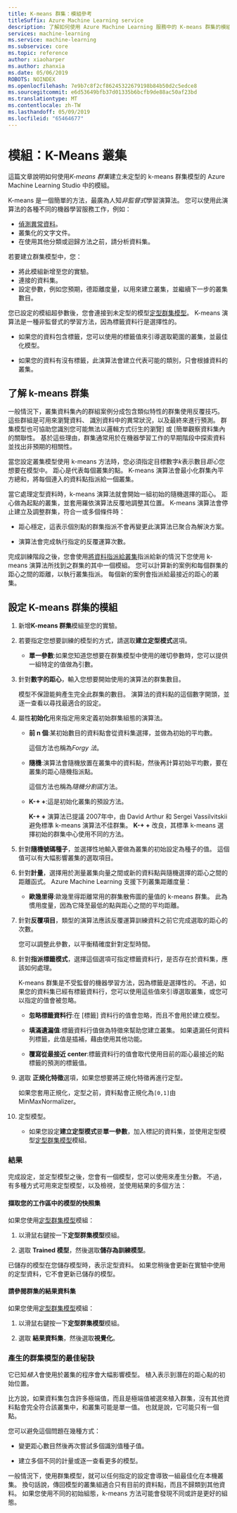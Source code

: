 ```yaml
---
title: K-means 群集：模組參考
titleSuffix: Azure Machine Learning service
description: 了解如何使用 Azure Machine Learning 服務中的 K-means 群集的模組來定型群集模型。
services: machine-learning
ms.service: machine-learning
ms.subservice: core
ms.topic: reference
author: xiaoharper
ms.author: zhanxia
ms.date: 05/06/2019
ROBOTS: NOINDEX
ms.openlocfilehash: 7e9b7c8f2cf86245322679198b84b50d2c5edce8
ms.sourcegitcommit: e6d53649bfb37d01335b6bcfb9de88ac50af23bd
ms.translationtype: MT
ms.contentlocale: zh-TW
ms.lasthandoff: 05/09/2019
ms.locfileid: "65464677"
---
```

# <a name="module-k-means-clustering"></a>模組：K-Means 叢集

這篇文章說明如何使用*K-means 群集*建立未定型的 k-means 群集模型的 Azure Machine Learning Studio 中的模組。 
 
K-means 是一個簡單的方法，最廣為人知*非監督式*學習演算法。 您可以使用此演算法的各種不同的機器學習服務工作，例如： 

* [偵測異常資料](https://msdn.microsoft.com/magazine/jj891054.aspx)。
* 叢集化的文字文件。
* 在使用其他分類或迴歸方法之前，請分析資料集。 

若要建立群集模型中，您：

* 將此模組新增至您的實驗。
* 連接的資料集。
* 設定參數，例如您預期，德距離度量，以用來建立叢集，並繼續下一步的叢集數目。 
  
您已設定的模組超參數後，您會連接到未定型的模型[定型群集模型](train-clustering-model.md)。 K-means 演算法是一種非監督式的學習方法，因為標籤資料行是選擇性的。 

+ 如果您的資料包含標籤，您可以使用的標籤值來引導選取範圍的叢集，並最佳化模型。 

+ 如果您的資料有沒有標籤，此演算法會建立代表可能的類別，只會根據資料的叢集。  

##  <a name="understand-k-means-clustering"></a>了解 k-means 群集
 
一般情況下，叢集資料集內的群組案例分成包含類似特性的群集使用反覆技巧。 這些群組是可用來瀏覽資料、 識別資料中的異常狀況，以及最終來進行預測。 群集模型也可協助您識別您可能無法以邏輯方式衍生的瀏覽] 或 [簡單觀察資料集內的關聯性。 基於這些理由，群集通常用於在機器學習工作的早期階段中探索資料並找出非預期的相關性。  
  
 當您設定叢集模型使用 k-means 方法時，您必須指定目標數字*k*表示數目*距心*您想要在模型中。 距心是代表每個叢集的點。 K-means 演算法會最小化群集內平方總和，將每個連入的資料點指派給一個叢集。 
 
當它處理定型資料時，k-means 演算法就會開始一組初始的隨機選擇的距心。 距心做為起點的叢集，並套用羅依演算法反覆地調整其位置。 K-means 演算法會停止建立及調整群集，符合一或多個條件時：  
  
-   距心穩定，這表示個別點的群集指派不會再變更此演算法已聚合為解決方案。  
  
-   演算法會完成執行指定的反覆運算次數。  
  
 完成訓練階段之後，您會使用[將資料指派給叢集](assign-data-to-clusters.md)指派給新的情況下您使用 k-means 演算法所找到之群集的其中一個模組。 您可以計算新的案例和每個群集的距心之間的距離，以執行叢集指派。 每個新的案例會指派給最接近的距心的叢集。  

## <a name="configure-the-k-means-clustering-module"></a>設定 K-means 群集的模組
  
1.  新增**K-means 群集**模組至您的實驗。  
  
2.  若要指定您想要訓練的模型的方式，請選取**建立定型模式**選項。  
  
    -   **單一參數**:如果您知道您想要在群集模型中使用的確切參數時，您可以提供一組特定的值做為引數。  
  
3.  針對**數字的距心**，輸入您想要開始使用的演算法的群集數目。  
  
     模型不保證能夠產生完全此群集的數目。 演算法的資料點的這個數字開頭，並逐一查看以尋找最適合的設定。  
  
4.  屬性**初始化**用來指定用來定義初始群集組態的演算法。  
  
    -   **前 n 個**:某初始數目的資料點會從資料集選擇，並做為初始的平均數。 
    
         這個方法也稱為*Forgy 法*。  
  
    -   **隨機**:演算法會隨機放置在叢集中的資料點，然後再計算初始平均數，要在叢集的距心隨機指派點。 

         這個方法也稱為*隨機分割區*方法。  
  
    -   **K-+ +**:這是初始化叢集的預設方法。  
  
         **K-+ +** 演算法已提議 2007年中，由 David Arthur 和 Sergei Vassilvitskii 避免標準 k-means 演算法不佳群集。 **K-+ +** 改良，其標準 k-means 選擇初始的群集中心使用不同的方法。  
  
    
5.  針對**隨機號碼種子**，並選擇性地輸入要做為叢集的初始設定為種子的值。 這個值可以有大幅影響叢集的選取項目。  
  
6.  針對**計量**，選擇用於測量叢集向量之間或新的資料點與隨機選擇的距心之間的距離函式。 Azure Machine Learning 支援下列叢集距離度量：  
  
    -   **歐幾里得**:歐幾里得距離常用的群集散佈圖的量值的 k-means 群集。 此為慣用度量，因為它降至最低的點與距心之間的平均距離。
  
7.  針對**反覆項目**，類型的演算法應該反覆運算訓練資料之前它完成選取的距心的次數。  
  
     您可以調整此參數，以平衡精確度針對定型時間。  
  
8.  針對**指派標籤模式**，選擇這個選項可指定標籤資料行，是否存在於資料集，應該如何處理。  
  
     K-means 群集是不受監督的機器學習方法，因為標籤是選擇性的。 不過，如果您的資料集已經有標籤資料行，您可以使用這些值來引導選取叢集，或您可以指定的值會被忽略。  
  
    -   **忽略標籤資料行**:在 [標籤] 資料行的值會忽略，而且不會用於建立模型。
  
    -   **填滿遺漏值**:標籤資料行值做為特徵來幫助您建立叢集。 如果遺漏任何資料列標籤，此值是插補，藉由使用其他功能。  
  
    -   **覆寫從最接近 center**:標籤資料行的值會取代使用目前的距心最接近的點標籤的預測的標籤值。  

8.  選取 **正規化特徵**選項，如果您想要將正規化特徵再進行定型。
  
     如果您套用正規化，定型之前，資料點會正規化為`[0,1]`由 MinMaxNormalizer。

10. 定型模型。  
  
    -   如果您設定**建立定型模式**要**單一參數**，加入標記的資料集，並使用定型模型[定型群集模型](train-clustering-model.md)模組。  
  
### <a name="results"></a>結果

完成設定，並定型模型之後，您會有一個模型，您可以使用來產生分數。 不過，有多種方式可用來定型模型，以及檢視，並使用結果的多個方法： 

#### <a name="capture-a-snapshot-of-the-model-in-your-workspace"></a>擷取您的工作區中的模型的快照集

如果您使用[定型群集模型](train-clustering-model.md)模組：

1. 以滑鼠右鍵按一下**定型群集模型**模組。

2. 選取  **Trained 模型**，然後選取**儲存為訓練模型**。

已儲存的模型在您儲存模型時，表示定型資料。 如果您稍後會更新在實驗中使用的定型資料，它不會更新已儲存的模型。 

#### <a name="see-the-clustering-result-dataset"></a>請參閱群集的結果資料集 

如果您使用[定型群集模型](train-clustering-model.md)模組：

1. 以滑鼠右鍵按一下**定型群集模型**模組。

2. 選取 **結果資料集**，然後選取**視覺化**。

### <a name="tips-for-generating-the-best-clustering-model"></a>產生的群集模型的最佳秘訣  

它已知*植入*會使用於叢集的程序會大幅影響模型。 植入表示到潛在的距心點的初始位置。
 
比方說，如果資料集包含許多極端值，而且是極端值被選來植入群集，沒有其他資料點會完全符合該叢集中，和叢集可能是單一值。 也就是說，它可能只有一個點。  
  
您可以避免這個問題在幾種方式：  
  
-   變更距心數目然後再次嘗試多個識別值種子值。  
  
-   建立多個不同的計量或逐一查看更多的模型。  
  
一般情況下，使用群集模型，就可以任何指定的設定會導致一組最佳化在本機叢集。 換句話說，傳回模型的叢集組適合只有目前的資料點，而且不歸類到其他資料。 如果您使用不同的初始組態，k-means 方法可能會發現不同或許是更好的組態。 
